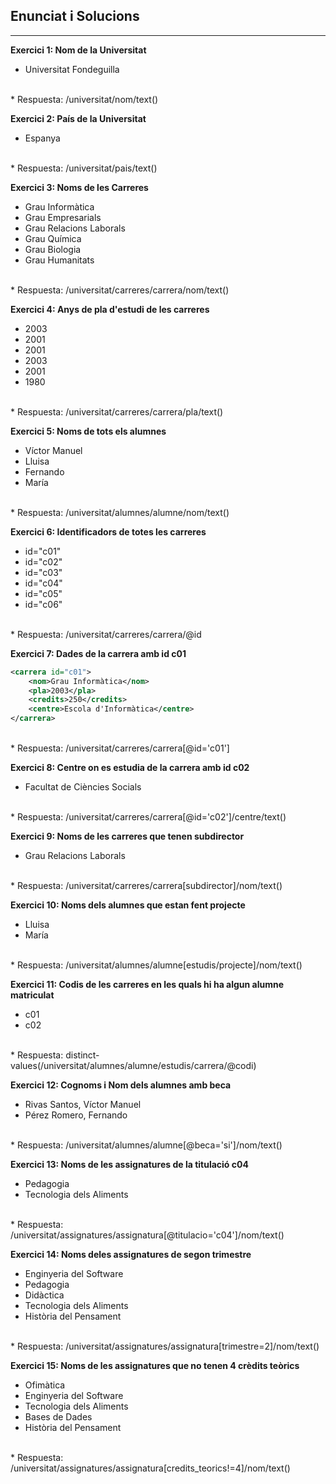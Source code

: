 ## Enunciat i Solucions

---

**Exercici 1: Nom de la Universitat**
- Universitat Fondeguilla
<br>
    * Respuesta:
    /universitat/nom/text()
<br>

**Exercici 2: País de la Universitat**
- Espanya
<br>
    * Respuesta:
    /universitat/pais/text()
<br>

**Exercici 3: Noms de les Carreres**
- Grau Informàtica
- Grau Empresarials
- Grau Relacions Laborals
- Grau Química
- Grau Biologia
- Grau Humanitats
<br>
    * Respuesta:
    /universitat/carreres/carrera/nom/text()
<br>

**Exercici 4: Anys de pla d'estudi de les carreres**
- 2003
- 2001
- 2001
- 2003
- 2001
- 1980
<br>
    * Respuesta:
    /universitat/carreres/carrera/pla/text()
<br>

**Exercici 5: Noms de tots els alumnes**
- Víctor Manuel
- Lluisa
- Fernando
- María
<br>
    * Respuesta:
    /universitat/alumnes/alumne/nom/text()
<br>

**Exercici 6: Identificadors de totes les carreres**
- id="c01"
- id="c02"
- id="c03"
- id="c04"
- id="c05"
- id="c06"
<br>
    * Respuesta:
    /universitat/carreres/carrera/@id
<br>   

**Exercici 7: Dades de la carrera amb id c01**
```xml
<carrera id="c01">
    <nom>Grau Informàtica</nom>
    <pla>2003</pla>
    <credits>250</credits>
    <centre>Escola d'Informàtica</centre>
</carrera>
```
<br>
    * Respuesta:
    /universitat/carreres/carrera[@id='c01']
<br>

**Exercici 8: Centre on es estudia de la carrera amb id c02**
- Facultat de Ciències Socials
<br>
    * Respuesta:
    /universitat/carreres/carrera[@id='c02']/centre/text()
<br>

**Exercici 9: Noms de les carreres que tenen subdirector**
- Grau Relacions Laborals
<br>
    * Respuesta:
    /universitat/carreres/carrera[subdirector]/nom/text()
<br>

**Exercici 10: Noms dels alumnes que estan fent projecte**
- Lluisa
- María
<br>
    * Respuesta:
    /universitat/alumnes/alumne[estudis/projecte]/nom/text()
<br>    

**Exercici 11: Codis de les carreres en les quals hi ha algun alumne matriculat**
- c01
- c02
<br>
    * Respuesta:
    <!--Este funciona, pero solo en xpath 2.0-->
    distinct-values(/universitat/alumnes/alumne/estudis/carrera/@codi)
<br>

**Exercici 12: Cognoms i Nom dels alumnes amb beca**
- Rivas Santos, Víctor Manuel
- Pérez Romero, Fernando
<br>
    * Respuesta:
    /universitat/alumnes/alumne[@beca='si']/nom/text()
<br>

**Exercici 13: Noms de les assignatures de la titulació c04**
- Pedagogia
- Tecnologia dels Aliments
<br>
    * Respuesta:
    /universitat/assignatures/assignatura[@titulacio='c04']/nom/text()
<br>

**Exercici 14: Noms deles assignatures de segon trimestre**
- Enginyeria del Software
- Pedagogia
- Didàctica
- Tecnologia dels Aliments
- Història del Pensament
<br>
    * Respuesta:
    /universitat/assignatures/assignatura[trimestre=2]/nom/text()
<br>

**Exercici 15: Noms de les assignatures que no tenen 4 crèdits teòrics**
- Ofimàtica
- Enginyeria del Software
- Tecnologia dels Aliments
- Bases de Dades
- Història del Pensament
<br>
    * Respuesta:
    /universitat/assignatures/assignatura[credits_teorics!=4]/nom/text()

